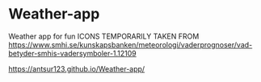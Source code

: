 # Weather-app
Weather app for fun
ICONS TEMPORARILY TAKEN FROM https://www.smhi.se/kunskapsbanken/meteorologi/vaderprognoser/vad-betyder-smhis-vadersymboler-1.12109

https://antsur123.github.io/Weather-app/
